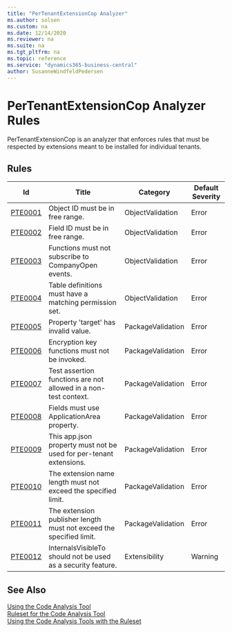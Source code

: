 ```yaml
---
title: "PerTenantExtensionCop Analyzer"
ms.author: solsen
ms.custom: na
ms.date: 12/14/2020
ms.reviewer: na
ms.suite: na
ms.tgt_pltfrm: na
ms.topic: reference
ms.service: "dynamics365-business-central"
author: SusanneWindfeldPedersen
---
```

[//]: # (START>DO_NOT_EDIT)
[//]: # (IMPORTANT:Do not edit any of the content between here and the END>DO_NOT_EDIT.)
[//]: # (Any modifications should be made in the .xml files in the ModernDev repo.)
# PerTenantExtensionCop Analyzer Rules
PerTenantExtensionCop is an analyzer that enforces rules that must be respected by extensions meant to be installed for individual tenants.

## Rules

|Id|Title|Category|Default Severity|
|--|-----------|--------|----------------|
|[PTE0001](pertenantextensioncop-pte0001-objectidmustbeinfreerange.md)|Object ID must be in free range.|ObjectValidation|Error|
|[PTE0002](pertenantextensioncop-pte0002-fieldidmustbeinfreerange.md)|Field ID must be in free range.|ObjectValidation|Error|
|[PTE0003](pertenantextensioncop-pte0003-donotsubscribetooncompanyopenevents.md)|Functions must not subscribe to CompanyOpen events.|ObjectValidation|Error|
|[PTE0004](pertenantextensioncop-pte0004-tablesmusthavepermissionsetdefined.md)|Table definitions must have a matching permission set.|ObjectValidation|Error|
|[PTE0005](pertenantextensioncop-pte0005-manifesttargetmustnotbeinternal.md)|Property 'target' has invalid value.|PackageValidation|Error|
|[PTE0006](pertenantextensioncop-pte0006-donotcallencryptionkeyfunctions.md)|Encryption key functions must not be invoked.|PackageValidation|Error|
|[PTE0007](pertenantextensioncop-pte0007-donotcallasserterror.md)|Test assertion functions are not allowed in a non-test context.|PackageValidation|Error|
|[PTE0008](pertenantextensioncop-pte0008-useapplicationareaproperty.md)|Fields must use ApplicationArea property.|PackageValidation|Error|
|[PTE0009](pertenantextensioncop-pte0009-donotusemanifesttranslationproperties.md)|This app.json property must not be used for per-tenant extensions.|PackageValidation|Error|
|[PTE0010](pertenantextensioncop-pte0010-extensionnamelengthmustnotexceedlimit.md)|The extension name length must not exceed the specified limit.|PackageValidation|Error|
|[PTE0011](pertenantextensioncop-pte0011-extensionpublisherlengthmustnotexceedlimit.md)|The extension publisher length must not exceed the specified limit.|PackageValidation|Error|
|[PTE0012](pertenantextensioncop-pte0012-internalsvisibletonosecurityfeature.md)|InternalsVisibleTo should not be used as a security feature.|Extensibility|Warning|

[//]: # (IMPORTANT: END>DO_NOT_EDIT)
## See Also  
[Using the Code Analysis Tool](../devenv-using-code-analysis-tool.md)  
[Ruleset for the Code Analysis Tool](../devenv-rule-set-syntax-for-code-analysis-tools.md)  
[Using the Code Analysis Tools with the Ruleset](../devenv-using-code-analysis-tool-with-rule-set.md)